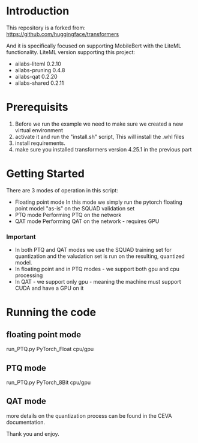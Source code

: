 # Introduction 
This repository is a forked from: 
https://github.com/huggingface/transformers

And it is specifically focused on supporting MobileBert with the LiteML functionality.
LiteML version supporting this project:
* ailabs-liteml     0.2.10
* ailabs-pruning    0.4.8
* ailabs-qat        0.2.20
* ailabs-shared     0.2.11

# Prerequisits
1) Before we run the example we need to make sure we created a new virtual environment
2) activate it and run the "install.sh" script, This will install the .whl files
3) install requirements.
4) make sure you installed transformers version 4.25.1 in the previous part 

# Getting Started

There are 3 modes of operation in this script:
* Floating point mode
  In this mode we simply run the pytorch floating point model "as-is" on the SQUAD validation set 
* PTQ mode
  Performing PTQ on the network
* QAT mode
  Performing QAT on the network - requires GPU

### Important
* In both PTQ and QAT modes we use the SQUAD training set for quantization and the valudation set is run on the resulting, quantized model.
* In floating point and in PTQ modes - we support both gpu and cpu processing
* In QAT - we support only gpu - meaning the machine must support CUDA and have a  GPU on it
# Running the code
## floating point mode
run_PTQ.py PyTorch_Float cpu/gpu
## PTQ mode
run_PTQ.py PyTorch_8Bit cpu/gpu
## QAT mode






more details on the quantization process can be found in the CEVA documentation.


Thank you and enjoy.
